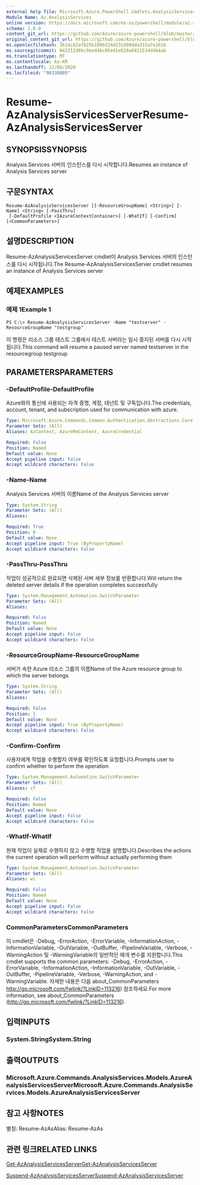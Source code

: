 ```yaml
---
external help file: Microsoft.Azure.PowerShell.Cmdlets.AnalysisServices.dll-Help.xml
Module Name: Az.AnalysisServices
online version: https://docs.microsoft.com/en-us/powershell/module/az.analysisservices/resume-azanalysisservicesserver
schema: 2.0.0
content_git_url: https://github.com/Azure/azure-powershell/blob/master/src/AnalysisServices/AnalysisServices/help/Resume-AzAnalysisServicesServer.md
original_content_git_url: https://github.com/Azure/azure-powershell/blob/master/src/AnalysisServices/AnalysisServices/help/Resume-AzAnalysisServicesServer.md
ms.openlocfilehash: 3614c62af825b109b224d231d89dda315a7e2616
ms.sourcegitcommit: 04221336bc9eed46c05ed1e828a6811534d4b4ab
ms.translationtype: MT
ms.contentlocale: ko-KR
ms.lasthandoff: 12/08/2020
ms.locfileid: "98338805"
---
```

# <span data-ttu-id="f2984-101">Resume-AzAnalysisServicesServer</span><span class="sxs-lookup"><span data-stu-id="f2984-101">Resume-AzAnalysisServicesServer</span></span>

## <span data-ttu-id="f2984-102">SYNOPSIS</span><span class="sxs-lookup"><span data-stu-id="f2984-102">SYNOPSIS</span></span>
<span data-ttu-id="f2984-103">Analysis Services 서버의 인스턴스를 다시 시작합니다.</span><span class="sxs-lookup"><span data-stu-id="f2984-103">Resumes an instance of Analysis Services server</span></span>

## <span data-ttu-id="f2984-104">구문</span><span class="sxs-lookup"><span data-stu-id="f2984-104">SYNTAX</span></span>

```
Resume-AzAnalysisServicesServer [[-ResourceGroupName] <String>] [-Name] <String> [-PassThru]
 [-DefaultProfile <IAzureContextContainer>] [-WhatIf] [-Confirm] [<CommonParameters>]
```

## <span data-ttu-id="f2984-105">설명</span><span class="sxs-lookup"><span data-stu-id="f2984-105">DESCRIPTION</span></span>
<span data-ttu-id="f2984-106">Resume-AzAnalysisServicesServer cmdlet이 Analysis Services 서버의 인스턴스를 다시 시작됩니다.</span><span class="sxs-lookup"><span data-stu-id="f2984-106">The Resume-AzAnalysisServicesServer cmdlet resumes an instance of Analysis Services server</span></span>

## <span data-ttu-id="f2984-107">예제</span><span class="sxs-lookup"><span data-stu-id="f2984-107">EXAMPLES</span></span>

### <span data-ttu-id="f2984-108">예제 1</span><span class="sxs-lookup"><span data-stu-id="f2984-108">Example 1</span></span>
```
PS C:\> Resume-AzAnalysisServicesServer -Name "testserver" -ResourceGroupName "testgroup"
```

<span data-ttu-id="f2984-109">이 명령은 리소스 그룹 테스트 그룹에서 테스트 서버라는 일시 중지된 서버를 다시 시작됩니다.</span><span class="sxs-lookup"><span data-stu-id="f2984-109">This command will resume a paused server named testserver in the resourcegroup testgroup</span></span>

## <span data-ttu-id="f2984-110">PARAMETERS</span><span class="sxs-lookup"><span data-stu-id="f2984-110">PARAMETERS</span></span>

### <span data-ttu-id="f2984-111">-DefaultProfile</span><span class="sxs-lookup"><span data-stu-id="f2984-111">-DefaultProfile</span></span>
<span data-ttu-id="f2984-112">Azure와의 통신에 사용되는 자격 증명, 계정, 테넌트 및 구독입니다.</span><span class="sxs-lookup"><span data-stu-id="f2984-112">The credentials, account, tenant, and subscription used for communication with azure.</span></span>

```yaml
Type: Microsoft.Azure.Commands.Common.Authentication.Abstractions.Core.IAzureContextContainer
Parameter Sets: (All)
Aliases: AzContext, AzureRmContext, AzureCredential

Required: False
Position: Named
Default value: None
Accept pipeline input: False
Accept wildcard characters: False
```

### <span data-ttu-id="f2984-113">-Name</span><span class="sxs-lookup"><span data-stu-id="f2984-113">-Name</span></span>
<span data-ttu-id="f2984-114">Analysis Services 서버의 이름</span><span class="sxs-lookup"><span data-stu-id="f2984-114">Name of the Analysis Services server</span></span>

```yaml
Type: System.String
Parameter Sets: (All)
Aliases:

Required: True
Position: 0
Default value: None
Accept pipeline input: True (ByPropertyName)
Accept wildcard characters: False
```

### <span data-ttu-id="f2984-115">-PassThru</span><span class="sxs-lookup"><span data-stu-id="f2984-115">-PassThru</span></span>
<span data-ttu-id="f2984-116">작업이 성공적으로 완료되면 삭제된 서버 세부 정보를 반환합니다.</span><span class="sxs-lookup"><span data-stu-id="f2984-116">Will return the deleted server details if the operation completes successfully</span></span>

```yaml
Type: System.Management.Automation.SwitchParameter
Parameter Sets: (All)
Aliases:

Required: False
Position: Named
Default value: None
Accept pipeline input: False
Accept wildcard characters: False
```

### <span data-ttu-id="f2984-117">-ResourceGroupName</span><span class="sxs-lookup"><span data-stu-id="f2984-117">-ResourceGroupName</span></span>
<span data-ttu-id="f2984-118">서버가 속한 Azure 리소스 그룹의 이름</span><span class="sxs-lookup"><span data-stu-id="f2984-118">Name of the Azure resource group to which the server belongs</span></span>

```yaml
Type: System.String
Parameter Sets: (All)
Aliases:

Required: False
Position: 1
Default value: None
Accept pipeline input: True (ByPropertyName)
Accept wildcard characters: False
```

### <span data-ttu-id="f2984-119">-Confirm</span><span class="sxs-lookup"><span data-stu-id="f2984-119">-Confirm</span></span>
<span data-ttu-id="f2984-120">사용자에게 작업을 수행할지 여부를 확인하도록 요청합니다.</span><span class="sxs-lookup"><span data-stu-id="f2984-120">Prompts user to confirm whether to perform the operation</span></span>

```yaml
Type: System.Management.Automation.SwitchParameter
Parameter Sets: (All)
Aliases: cf

Required: False
Position: Named
Default value: None
Accept pipeline input: False
Accept wildcard characters: False
```

### <span data-ttu-id="f2984-121">-WhatIf</span><span class="sxs-lookup"><span data-stu-id="f2984-121">-WhatIf</span></span>
<span data-ttu-id="f2984-122">현재 작업이 실제로 수행하지 않고 수행할 작업을 설명합니다.</span><span class="sxs-lookup"><span data-stu-id="f2984-122">Describes the actions the current operation will perform without actually performing them</span></span>

```yaml
Type: System.Management.Automation.SwitchParameter
Parameter Sets: (All)
Aliases: wi

Required: False
Position: Named
Default value: None
Accept pipeline input: False
Accept wildcard characters: False
```

### <span data-ttu-id="f2984-123">CommonParameters</span><span class="sxs-lookup"><span data-stu-id="f2984-123">CommonParameters</span></span>
<span data-ttu-id="f2984-124">이 cmdlet은 -Debug, -ErrorAction, -ErrorVariable, -InformationAction, -InformationVariable, -OutVariable, -OutBuffer, -PipelineVariable, -Verbose, -WarningAction 및 -WarningVariable의 일반적인 매개 변수를 지원합니다.</span><span class="sxs-lookup"><span data-stu-id="f2984-124">This cmdlet supports the common parameters: -Debug, -ErrorAction, -ErrorVariable, -InformationAction, -InformationVariable, -OutVariable, -OutBuffer, -PipelineVariable, -Verbose, -WarningAction, and -WarningVariable.</span></span> <span data-ttu-id="f2984-125">자세한 내용은 다음 about_CommonParameters http://go.microsoft.com/fwlink/?LinkID=113216) 참조하세요.</span><span class="sxs-lookup"><span data-stu-id="f2984-125">For more information, see about_CommonParameters (http://go.microsoft.com/fwlink/?LinkID=113216).</span></span>

## <span data-ttu-id="f2984-126">입력</span><span class="sxs-lookup"><span data-stu-id="f2984-126">INPUTS</span></span>

### <span data-ttu-id="f2984-127">System.String</span><span class="sxs-lookup"><span data-stu-id="f2984-127">System.String</span></span>

## <span data-ttu-id="f2984-128">출력</span><span class="sxs-lookup"><span data-stu-id="f2984-128">OUTPUTS</span></span>

### <span data-ttu-id="f2984-129">Microsoft.Azure.Commands.AnalysisServices.Models.AzureAnalysisServicesServer</span><span class="sxs-lookup"><span data-stu-id="f2984-129">Microsoft.Azure.Commands.AnalysisServices.Models.AzureAnalysisServicesServer</span></span>

## <span data-ttu-id="f2984-130">참고 사항</span><span class="sxs-lookup"><span data-stu-id="f2984-130">NOTES</span></span>
<span data-ttu-id="f2984-131">별칭: Resume-AzAs</span><span class="sxs-lookup"><span data-stu-id="f2984-131">Alias: Resume-AzAs</span></span>

## <span data-ttu-id="f2984-132">관련 링크</span><span class="sxs-lookup"><span data-stu-id="f2984-132">RELATED LINKS</span></span>

[<span data-ttu-id="f2984-133">Get-AzAnalysisServicesServer</span><span class="sxs-lookup"><span data-stu-id="f2984-133">Get-AzAnalysisServicesServer</span></span>](./Get-AzAnalysisServicesServer.md)

[<span data-ttu-id="f2984-134">Suspend-AzAnalysisServicesServer</span><span class="sxs-lookup"><span data-stu-id="f2984-134">Suspend-AzAnalysisServicesServer</span></span>](./Suspend-AzAnalysisServicesServer.md)

